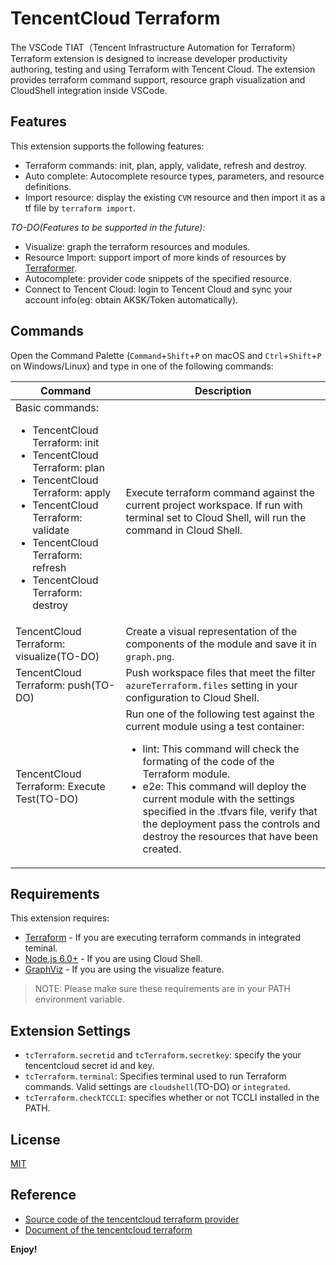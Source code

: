 # TencentCloud Terraform

The VSCode TIAT（Tencent Infrastructure Automation for Terraform）Terraform extension is designed to increase developer productivity authoring, testing and using Terraform with Tencent Cloud. The extension provides terraform command support, resource graph visualization and CloudShell integration inside VSCode.

## Features

This extension supports the following features:

- Terraform commands: init, plan, apply, validate, refresh and destroy.
- Auto complete: Autocomplete resource types, parameters, and resource definitions.
- Import resource: display the existing `CVM` resource and then import it as a tf file by `terraform import`.

*TO-DO(Features to be supported in the future):*
- Visualize: graph the terraform resources and modules.
- Resource Import: support import of more kinds of resources by [Terraformer](https://github.com/GoogleCloudPlatform/terraformer).
- Autocomplete: provider code snippets of the specified resource.
- Connect to Tencent Cloud: login to Tencent Cloud and sync your account info(eg: obtain AKSK/Token automatically).

## Commands

Open the Command Palette (`Command`+`Shift`+`P` on macOS and `Ctrl`+`Shift`+`P` on Windows/Linux) and type in one of the following commands:

<table>
  <thead>
  <tr>
    <th>Command</th>
    <th>Description</th>
  </tr>
  </thead>
  <tbody>
  <tr>
    <td width="35%">
      Basic commands:<br>
      <ul>
        <li>TencentCloud Terraform: init</li>
        <li>TencentCloud Terraform: plan</li>
        <li>TencentCloud Terraform: apply</li>
        <li>TencentCloud Terraform: validate</li>
        <li>TencentCloud Terraform: refresh</li>
        <li>TencentCloud Terraform: destroy</li>
      </ul>
    </td>
    <td>
      Execute terraform command against the current project workspace.
      If run with terminal set to Cloud Shell, will run the command in Cloud Shell.
    </td>
  </tr>
  <tr>
    <td>TencentCloud Terraform: visualize(TO-DO)</td>
    <td>Create a visual representation of the components of the module and save it in <code>graph.png</code>.</td>
  </tr>
  <tr>
    <td>TencentCloud Terraform: push(TO-DO)</td>
    <td>Push workspace files that meet the filter <code>azureTerraform.files</code> setting in your configuration to Cloud Shell.</td>
  </tr>
  <tr>
    <td>TencentCloud Terraform: Execute Test(TO-DO)</td>
    <td>
      Run one of the following test against the current module using a test container: <br>
      <ul>
        <li>lint: This command will check the formating of the code of the Terraform module.</li>
        <li>e2e: This command will deploy the current module with the settings specified in the .tfvars file, verify that the deployment pass the controls and destroy the resources that have been created.</li>
      </ul>
    </td>
  </tr>
  </tbody>
</table>


## Requirements

This extension requires:

- [Terraform](https://www.terraform.io/downloads.html) - If you are executing terraform commands in integrated teminal.
- [Node.js 6.0+](https://nodejs.org) - If you are using Cloud Shell.
- [GraphViz](http://www.graphviz.org) - If you are using the visualize feature.

> NOTE: Please make sure these requirements are in your PATH environment variable.

## Extension Settings

- `tcTerraform.secretid` and `tcTerraform.secretkey`: specify the your tencentcloud secret id and key.
- `tcTerraform.terminal`: Specifies terminal used to run Terraform commands. Valid settings are `cloudshell`(TO-DO) or `integrated`.
- `tcTerraform.checkTCCLI`: specifies whether or not TCCLI installed in the PATH. 


## License
[MIT](LICENSE.md)

## Reference
- [Source code of the tencentcloud terraform provider ](https://github.com/tencentcloudstack/terraform-provider-tencentcloud)
- [Document of the tencentcloud terraform](https://registry.terraform.io/providers/tencentcloudstack/tencentcloud/latest)

**Enjoy!**
